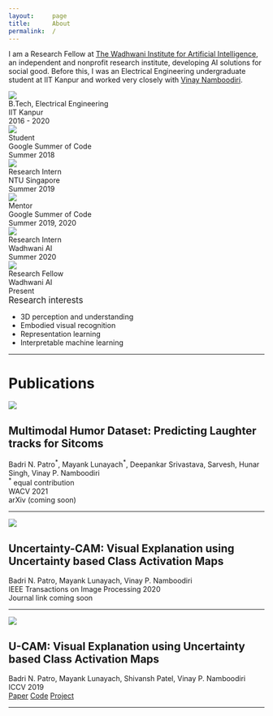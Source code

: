 ```yaml
---
layout:     page
title:      About
permalink:  /
---
```

I am a Research Fellow at [The Wadhwani Institute for Artificial Intelligence][wiai], an independent and nonprofit research institute,
developing AI solutions for social good. Before this, I was an Electrical Engineering undergraduate student at IIT Kanpur
and worked very closely with [Vinay Namboodiri][vinay]. 

<div class="row" id="timeline-logos">
    <div class="col-xs-4">
        <div class="logo-wrap">
            <span class="helper"></span>
            <a href="//www.iitk.ac.in/"><img src="/img/logos/iitk.png"></a>
        </div>
        <div class="logo-desc">
            B.Tech, Electrical Engineering <br> IIT Kanpur<br>
            2016 - 2020
        </div>
    </div>
    <div class="col-xs-4">
        <div class="logo-wrap">
            <span class="helper"></span>
            <a href="//summerofcode.withgoogle.com/"><img src="/img/logos/gsoc.png"></a>
        </div>
        <div class="logo-desc">
            Student<br>
            Google Summer of Code<br>
            Summer 2018
        </div>
    </div>
    <div class="col-xs-4">
        <div class="logo-wrap">
            <span class="helper"></span>
            <a href="//www.ntu.edu.sg/Pages/home.aspx"><img src="/img/logos/ntu.png"></a>
        </div>
        <div class="logo-desc">
            Research Intern<br>
            NTU Singapore<br>
            Summer 2019
        </div>
    </div>
    <div class="col-xs-4">
        <div class="logo-wrap">
            <span class="helper"></span>
            <a href="//cloudcv.org/"><img src="/img/logos/cloudv.png"></a>
        </div>
        <div class="logo-desc">
            Mentor<br>
            Google Summer of Code<br>
            Summer 2019, 2020
        </div>
    </div>
    <div class="col-xs-4">
        <div class="logo-wrap">
            <span class="helper"></span>
            <a href="//vt.edu"><img  src="/img/logos/wiai2.jpg"></a>
        </div>
        <div class="logo-desc">
            Research Intern<br>
            Wadhwani AI<br>
            Summer 2020
        </div>
    </div>
    <div class="col-xs-4">
        <div class="logo-wrap">
            <span class="helper"></span>
            <a href="//vt.edu"><img src="/img/logos/wiai2.jpg"></a>
        </div>
        <div class="logo-desc">
            Research Fellow<br>
            Wadhwani AI<br>
            Present
        </div>
    </div>
</div>

<div style="font-size: 1.2em">Research interests</div>
<ul>
<li>3D perception and understanding</li>
<li>Embodied visual recognition</li>
<li>Representation learning</li>
<li>Interpretable machine learning</li>
</ul>


---

<a name="/publications"></a>

# Publications

<a name="/mhd"></a>
<div class="row">
<div class="col-xs-4">
<img src="/img/mhd/mhd2.png">
</div>
<div class="col-xs-8">
<h2 class="pubt">Multimodal Humor Dataset: Predicting Laughter tracks for Sitcoms</h2>
<p class="pubd">
    <span class="authors">Badri N. Patro<sup>*</sup>, Mayank Lunayach<sup>*</sup>, Deepankar Srivastava, Sarvesh, Hunar Singh, Vinay P. Namboodiri</span><br>
    <span><sup>*</sup> equal contribution</span>
    <br>
    <span class="conf">WACV 2021</span><br>
    <span class="links">
        <a target="_blank">arXiv (coming soon)</a>
    </span>
</p>
</div>
</div>



<hr>

<a name="/ucam-tip"></a>
<div class="row">
<div class="col-xs-4">
<img src="/img/ucam-tip/ucam_tip.png">
</div>
<div class="col-xs-8">
<h2 class="pubt">Uncertainty-CAM: Visual Explanation using Uncertainty based Class Activation Maps</h2>
<p class="pubd">
    <span class="authors">Badri N. Patro, Mayank Lunayach, Vinay P. Namboodiri</span><br>
    <span class="conf">IEEE Transactions on Image Processing 2020</span><br>
    <span class="links">
        <a target="_blank">Journal link coming soon</a>
    </span>
    <br>
</p>
</div>
</div>

<hr>

<a name="/ucam-iccv"></a>
<div class="row">
<div class="col-xs-4">
<img style="opacity: 1" src="/img/ucam-iccv/ucam_iccv1.png">
</div>
<div class="col-xs-8">
<h2 class="pubt">U-CAM: Visual Explanation using Uncertainty based Class Activation Maps</h2>
<p class="pubd">
    <span class="authors">Badri N. Patro, Mayank Lunayach, Shivansh Patel, Vinay P. Namboodiri</span><br>
    <span class="conf">ICCV 2019</span><br>
    <span class="links">
        <a target="_blank" href="http://openaccess.thecvf.com/content_ICCV_2019/html/Patro_U-CAM_Visual_Explanation_Using_Uncertainty_Based_Class_Activation_Maps_ICCV_2019_paper.html">Paper</a>
        <a target="_blank" href="https://github.com/DelTA-Lab-IITK/U-CAM">Code</a>
        <a target="_blank" href="https://delta-lab-iitk.github.io/U-CAM/">Project</a>
    </span>
</p>
</div>
</div>

<script src="/js/jquery.min.js"></script>
<script type="text/javascript">
    $('ul:gt(0) li:gt(12)').hide();
    $('#read-more-button > a').click(function() {
        $('ul:gt(0) li:gt(12)').show();
        $('#read-more-button').hide();
    });
</script>

---
[vinay]: https://vinaypn.github.io/
[wiai]: //www.wadhwaniai.org/
